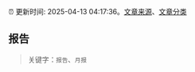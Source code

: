 :alarm_clock: 更新时间: 2025-04-13 04:17:36。[文章来源](/README.md)、[文章分类](/TAGS.md)

## 报告


> 关键字：`报告`、`月报`




